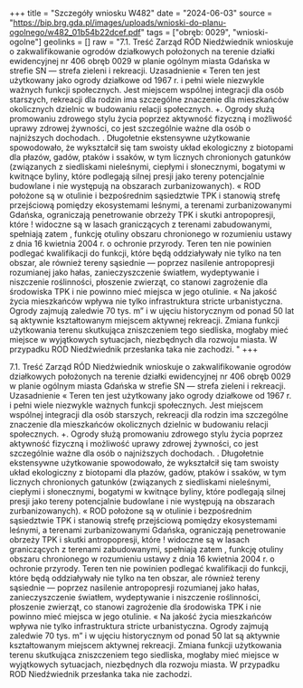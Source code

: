 +++
title = "Szczegóły wniosku W482"
date = "2024-06-03"
source = "https://bip.brg.gda.pl/images/uploads/wnioski-do-planu-ogolnego/w482_01b54b22dcef.pdf"
tags = ["obręb: 0029", "wnioski-ogolne"]
geolinks = []
raw = "7.1. Treść Zarząd RÓD Niedźwiednik wnioskuje o zakwalifikowanie ogrodów działkowych położonych na terenie działki ewidencyjnej nr 406 obręb 0029 w planie ogólnym miasta Gdańska w strefie SN — strefa zieleni i rekreacji. Uzasadnienie « Teren ten jest użytkowany jako ogrody działkowe od 1967 r. i pełni wiele niezwykle ważnych funkcji społecznych. Jest miejscem wspólnej integracji dla osób starszych, rekreacji dla rodzin ima szczególne znaczenie dla mieszkańców okolicznych dzielnic w budowaniu relacji społecznych. +. Ogrody służą promowaniu zdrowego stylu życia poprzez aktywność fizyczną i możliwość uprawy zdrowej żywności, co jest szczególnie ważne dla osób o najniższych dochodach. . Długołetnie ekstensywne użytkowanie spowodowało, że wykształcił się tam swoisty układ ekologiczny z biotopami dla płazów, gadów, ptaków i ssaków, w tym licznych chronionych gatunków (związanych z siedliskami nieleśnymi, ciepłymi i słonecznymi, bogatymi w kwitnące byliny, które podlegają silnej presji jako tereny potencjalnie budowlane i nie występują na obszarach zurbanizowanych). « ROD położone są w otulinie i bezpośrednim sąsiedztwie TPK i stanowią strefę  przejściową pomiędzy ekosystemami leśnymi, a terenami zurbanizowanymi Gdańska, ograniczają penetrowanie obrzeży TPK i skutki antropopresji, które ! widoczne są w lasach graniczących z terenami zabudowanymi, spełniają zatem , funkcję otuliny obszaru chronionego w rozumieniu ustawy z dnia 16 kwietnia 2004  r. o ochronie przyrody. Teren ten nie powinien podlegać kwalifikacji do funkcji, które  będą oddziaływały nie tylko na ten obszar, ale również tereny sąsiednie — poprzez  nasilenie antropopresji rozumianej jako hałas, zanieczyszczenie światłem,  wydeptywanie i niszczenie roślinności, płoszenie zwierząt, co stanowi zagrożenie dla środowiska TPK i nie powinno mieć miejsca w jego otulinie. « Na jakość życia mieszkańców wpływa nie tylko infrastruktura stricte urbanistyczna. Ogrody zajmują zaledwie 70 tys. m” i w ujęciu historycznym od ponad 50 lat są aktywnie kształtowanym miejscem aktywnej rekreacji. Zmiana funkcji użytkowania terenu skutkująca zniszczeniem tego siedliska, mogłaby mieć miejsce w wyjątkowych sytuacjach, niezbędnych dla rozwoju miasta. W przypadku ROD Niedźwiednik przesłanka taka nie zachodzi. "
+++

7.1. Treść
Zarząd RÓD Niedźwiednik wnioskuje o zakwalifikowanie ogrodów działkowych położonych
na terenie działki ewidencyjnej nr 406 obręb 0029 w planie ogólnym miasta Gdańska w strefie
SN — strefa zieleni i rekreacji.
Uzasadnienie
« Teren ten jest użytkowany jako ogrody działkowe od 1967 r. i pełni wiele
niezwykle ważnych funkcji społecznych. Jest miejscem wspólnej integracji dla osób
starszych, rekreacji dla rodzin ima szczególne znaczenie dla mieszkańców
okolicznych dzielnic w budowaniu relacji społecznych.
+. Ogrody służą promowaniu zdrowego stylu życia poprzez aktywność fizyczną i
możliwość uprawy zdrowej żywności, co jest szczególnie ważne dla osób o
najniższych dochodach.
. Długołetnie ekstensywne użytkowanie spowodowało, że wykształcił się tam
swoisty układ ekologiczny z biotopami dla płazów, gadów, ptaków i ssaków, w tym
licznych chronionych gatunków (związanych z siedliskami nieleśnymi, ciepłymi i
słonecznymi, bogatymi w kwitnące byliny, które podlegają silnej presji jako tereny
potencjalnie budowlane i nie występują na obszarach zurbanizowanych).
« ROD położone są w otulinie i bezpośrednim sąsiedztwie TPK i stanowią strefę
 przejściową pomiędzy ekosystemami leśnymi, a terenami zurbanizowanymi
Gdańska, ograniczają penetrowanie obrzeży TPK i skutki antropopresji, które !
widoczne są w lasach graniczących z terenami zabudowanymi, spełniają zatem ,
funkcję otuliny obszaru chronionego w rozumieniu ustawy z dnia 16 kwietnia 2004 
r. o ochronie przyrody. Teren ten nie powinien podlegać kwalifikacji do funkcji, które 
będą oddziaływały nie tylko na ten obszar, ale również tereny sąsiednie — poprzez 
nasilenie antropopresji rozumianej jako hałas, zanieczyszczenie światłem, 
wydeptywanie i niszczenie roślinności, płoszenie zwierząt, co stanowi zagrożenie
dla środowiska TPK i nie powinno mieć miejsca w jego otulinie.
« Na jakość życia mieszkańców wpływa nie tylko infrastruktura stricte
urbanistyczna. Ogrody zajmują zaledwie 70 tys. m” i w ujęciu historycznym od
ponad 50 lat są aktywnie kształtowanym miejscem aktywnej rekreacji. Zmiana
funkcji użytkowania terenu skutkująca zniszczeniem tego siedliska, mogłaby mieć
miejsce w wyjątkowych sytuacjach, niezbędnych dla rozwoju miasta. W przypadku
ROD Niedźwiednik przesłanka taka nie zachodzi.



